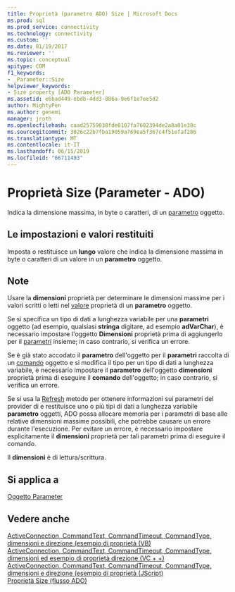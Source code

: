 ```yaml
---
title: Proprietà (parametro ADO) Size | Microsoft Docs
ms.prod: sql
ms.prod_service: connectivity
ms.technology: connectivity
ms.custom: ''
ms.date: 01/19/2017
ms.reviewer: ''
ms.topic: conceptual
apitype: COM
f1_keywords:
- _Parameter::Size
helpviewer_keywords:
- Size property [ADO Parameter]
ms.assetid: e6bad449-ebdb-4dd3-886a-9e6f1e7ee5d2
author: MightyPen
ms.author: genemi
manager: jroth
ms.openlocfilehash: caad25759038fde0107fa7602394de2a8a01e38c
ms.sourcegitcommit: 3026c22b7fba19059a769ea5f367c4f51efaf286
ms.translationtype: MT
ms.contentlocale: it-IT
ms.lasthandoff: 06/15/2019
ms.locfileid: "66711493"
---
```

# <a name="size-property-ado-parameter"></a>Proprietà Size (Parameter - ADO)
Indica la dimensione massima, in byte o caratteri, di un [parametro](../../../ado/reference/ado-api/parameter-object.md) oggetto.  
  
## <a name="settings-and-return-values"></a>Le impostazioni e valori restituiti  
 Imposta o restituisce un **lungo** valore che indica la dimensione massima in byte o caratteri di un valore in un **parametro** oggetto.  
  
## <a name="remarks"></a>Note  
 Usare la **dimensioni** proprietà per determinare le dimensioni massime per i valori scritti o letti nel [valore](../../../ado/reference/ado-api/value-property-ado.md) proprietà di un **parametro** oggetto.  
  
 Se si specifica un tipo di dati a lunghezza variabile per una **parametri** oggetto (ad esempio, qualsiasi **stringa** digitare, ad esempio **adVarChar**), è necessario impostare l'oggetto  **Dimensioni** proprietà prima di aggiungerlo per il [parametri](../../../ado/reference/ado-api/parameters-collection-ado.md) insieme; in caso contrario, si verifica un errore.  
  
 Se è già stato accodato il **parametro** dell'oggetto per il **parametri** raccolta di un [comando](../../../ado/reference/ado-api/command-object-ado.md) oggetto e si modifica il tipo per un tipo di dati a lunghezza variabile, è necessario impostare il **parametro** dell'oggetto **dimensioni** proprietà prima di eseguire il **comando** dell'oggetto; in caso contrario, si verifica un errore.  
  
 Se si usa la [Refresh](../../../ado/reference/ado-api/refresh-method-ado.md) metodo per ottenere informazioni sui parametri del provider di e restituisce uno o più tipi di dati a lunghezza variabile **parametro** oggetti, ADO possa allocare memoria per i parametri di base alle relative dimensioni massime possibili, che potrebbe causare un errore durante l'esecuzione. Per evitare un errore, è necessario impostare esplicitamente il **dimensioni** proprietà per tali parametri prima di eseguire il comando.  
  
 Il **dimensioni** è di lettura/scrittura.  
  
## <a name="applies-to"></a>Si applica a  
 [Oggetto Parameter](../../../ado/reference/ado-api/parameter-object.md)  
  
## <a name="see-also"></a>Vedere anche  
 [ActiveConnection, CommandText, CommandTimeout, CommandType, dimensioni e direzione (esempio di proprietà (VB)](../../../ado/reference/ado-api/activeconnection-commandtext-commandtimeout-commandtype-size-example-vb.md)   
 [ActiveConnection, CommandText, CommandTimeout, CommandType, dimensioni ed esempio di proprietà direzione (VC + +)](../../../ado/reference/ado-api/activeconnection-commandtext-commandtimeout-commandtype-size-example-vc.md)   
 [ActiveConnection, CommandText, CommandTimeout, CommandType, dimensioni e direzione (esempio di proprietà (JScript)](../../../ado/reference/ado-api/activeconnection-commandtext-timeout-type-size-example-jscript.md)   
 [Proprietà Size (flusso ADO)](../../../ado/reference/ado-api/size-property-ado-stream.md)
